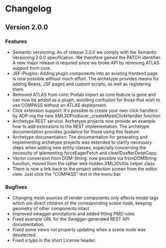 Changelog
=========

Version 2.0.0
-------------

### Features

* Semantic versioning: As of release 2.0.0 we comply with the Semantic Versioning 2.0.0 specification. We therefore gained the PATCH identifier. A new major release is required since we broke API by removing ATLAS support from core.
* JSF-Plugins: Adding plugin components into an existing frontend page is now possible without much effort. The archetype provides means for adding Beans, JSF pages and custom scripts, as well as registering them.
* Removed ATLAS from core: Prefab import as core feature is gone and can now be added as a plugin, avoiding confusion for those that wish to use COMPASS without an ATLAS deployment.
* Click extension support: It's possible to create your own click handlers by AOP-ing the new XML3DProducer._createMeshClickHandler function
* Archetype REST service: Archetype projects now provide an example how to add extensions to the REST implementation. The archetype documentation provides guidance for those using this feature.
* Archetype documentation: The documentation for generating and implementing archetype projects was extended to clarify necessary steps when adding new entity classes, especially concerning the necessity of iplementing forceEagerFetch and clearIDsafterDeepCopy.
* Vector conversion from DOM-String: now possible via fromDOMString function, moved from the rather well-hidden XML3DUtils helper class.
* There is now a link back to the project selection screen from the editor view. Just click the "COMPASS" text in the menu bar.

### Bugfixes

* Changing mesh sources of render components only affects model tags which are direct children of the corresponding scene node, keeping geometry of other components intact
* Improved swagger annotations and added fitting PMD rules
* Fixed example URL for the Swagger-generated REST API documentation.
* Fixed some views not properly updating when a scene node was deselected.
* Fixed a typo in the short License header.
